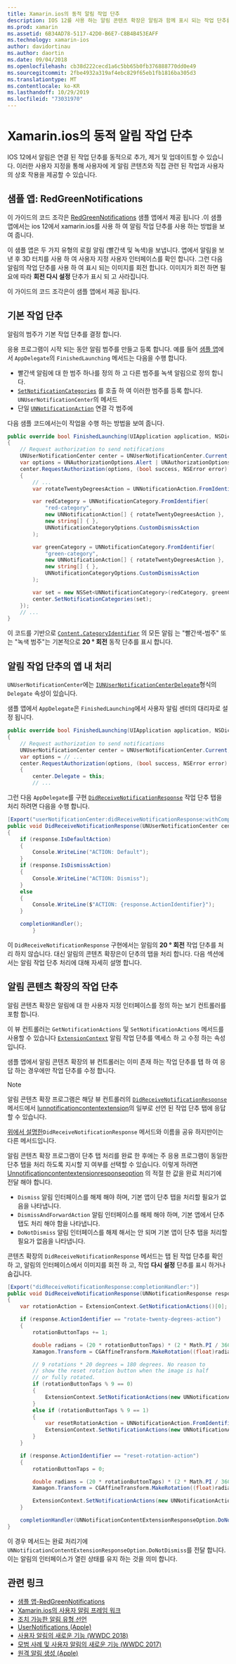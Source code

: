```yaml
---
title: Xamarin.ios의 동적 알림 작업 단추
description: IOS 12를 사용 하는 알림 콘텐츠 확장은 알림과 함께 표시 되는 작업 단추를 추가, 제거 및 업데이트할 수 있습니다. 이 문서에서는 Xamarin.ios와 함께 동적 알림 작업 단추를 사용 하는 방법을 설명 합니다.
ms.prod: xamarin
ms.assetid: 6B34AD78-5117-42D0-B6E7-C8B4B453EAFF
ms.technology: xamarin-ios
author: davidortinau
ms.author: daortin
ms.date: 09/04/2018
ms.openlocfilehash: cb38d222cecd1a6c5bb65b0fb376888770dd0e49
ms.sourcegitcommit: 2fbe4932a319af4ebc829f65eb1fb1816ba305d3
ms.translationtype: MT
ms.contentlocale: ko-KR
ms.lasthandoff: 10/29/2019
ms.locfileid: "73031970"
---
```

# <a name="dynamic-notification-action-buttons-in-xamarinios"></a>Xamarin.ios의 동적 알림 작업 단추

IOS 12에서 알림은 연결 된 작업 단추를 동적으로 추가, 제거 및 업데이트할 수 있습니다. 이러한 사용자 지정을 통해 사용자에 게 알림 콘텐츠와 직접 관련 된 작업과 사용자의 상호 작용을 제공할 수 있습니다.

## <a name="sample-app-redgreennotifications"></a>샘플 앱: RedGreenNotifications

이 가이드의 코드 조각은 [RedGreenNotifications](https://docs.microsoft.com/samples/xamarin/ios-samples/ios12-redgreennotifications) 샘플 앱에서 제공 됩니다 .이 샘플 앱에서는 ios 12에서 xamarin.ios를 사용 하 여 알림 작업 단추를 사용 하는 방법을 보여 줍니다.

이 샘플 앱은 두 가지 유형의 로컬 알림 (빨간색 및 녹색)을 보냅니다.
앱에서 알림을 보낸 후 3D 터치를 사용 하 여 사용자 지정 사용자 인터페이스를 확인 합니다. 그런 다음 알림의 작업 단추를 사용 하 여 표시 되는 이미지를 회전 합니다. 이미지가 회전 하면 필요에 따라 **회전 다시 설정** 단추가 표시 되 고 사라집니다.

이 가이드의 코드 조각은이 샘플 앱에서 제공 됩니다.

## <a name="default-action-buttons"></a>기본 작업 단추

알림의 범주가 기본 작업 단추를 결정 합니다.

응용 프로그램이 시작 되는 동안 알림 범주를 만들고 등록 합니다.
예를 들어 [샘플 앱](#sample-app-redgreennotifications)에서 `AppDelegate`의 `FinishedLaunching` 메서드는 다음을 수행 합니다.

- 빨간색 알림에 대 한 범주 하나를 정의 하 고 다른 범주를 녹색 알림으로 정의 합니다.
- [`SetNotificationCategories`](xref:UserNotifications.UNUserNotificationCenter.SetNotificationCategories*) 를 호출 하 여 이러한 범주를 등록 합니다.
`UNUserNotificationCenter`의 메서드
- 단일 [`UNNotificationAction`](xref:UserNotifications.UNNotificationAction) 연결
각 범주에

다음 샘플 코드에서는이 작업을 수행 하는 방법을 보여 줍니다.

```csharp
public override bool FinishedLaunching(UIApplication application, NSDictionary launchOptions)
{
    // Request authorization to send notifications
    UNUserNotificationCenter center = UNUserNotificationCenter.Current;
    var options = UNAuthorizationOptions.Alert | UNAuthorizationOptions.Sound | UNAuthorizationOptions.Provisional | UNAuthorizationOptions.ProvidesAppNotificationSettings;
    center.RequestAuthorization(options, (bool success, NSError error) =>
    {
        // ...
        var rotateTwentyDegreesAction = UNNotificationAction.FromIdentifier("rotate-twenty-degrees-action", "Rotate 20°", UNNotificationActionOptions.None);

        var redCategory = UNNotificationCategory.FromIdentifier(
            "red-category",
            new UNNotificationAction[] { rotateTwentyDegreesAction },
            new string[] { },
            UNNotificationCategoryOptions.CustomDismissAction
        );

        var greenCategory = UNNotificationCategory.FromIdentifier(
            "green-category",
            new UNNotificationAction[] { rotateTwentyDegreesAction },
            new string[] { },
            UNNotificationCategoryOptions.CustomDismissAction
        );

        var set = new NSSet<UNNotificationCategory>(redCategory, greenCategory);
        center.SetNotificationCategories(set);
    });
    // ...
}
```

이 코드를 기반으로 [`Content.CategoryIdentifier`](xref:UserNotifications.UNNotificationContent.CategoryIdentifier) 의 모든 알림
는 "빨간색-범주" 또는 "녹색 범주"는 기본적으로 **20 ° 회전** 동작 단추를 표시 합니다.

## <a name="in-app-handling-of-notification-action-buttons"></a>알림 작업 단추의 앱 내 처리

`UNUserNotificationCenter`에는 [`IUNUserNotificationCenterDelegate`](xref:UserNotifications.IUNUserNotificationCenterDelegate)형식의 `Delegate` 속성이 있습니다.

샘플 앱에서 `AppDelegate`은 `FinishedLaunching`에서 사용자 알림 센터의 대리자로 설정 됩니다.

```csharp
public override bool FinishedLaunching(UIApplication application, NSDictionary launchOptions)
{
    // Request authorization to send notifications
    UNUserNotificationCenter center = UNUserNotificationCenter.Current;
    var options = // ...
    center.RequestAuthorization(options, (bool success, NSError error) =>
    {
        center.Delegate = this;
        // ...
```

그런 다음 `AppDelegate`를 구현 [`DidReceiveNotificationResponse`](xref:UserNotifications.UNUserNotificationCenterDelegate_Extensions.DidReceiveNotificationResponse*)
작업 단추 탭을 처리 하려면 다음을 수행 합니다.

```csharp
[Export("userNotificationCenter:didReceiveNotificationResponse:withCompletionHandler:")]
public void DidReceiveNotificationResponse(UNUserNotificationCenter center, UNNotificationResponse response, System.Action completionHandler)
{
    if (response.IsDefaultAction)
    {
        Console.WriteLine("ACTION: Default");
    }
    if (response.IsDismissAction)
    {
        Console.WriteLine("ACTION: Dismiss");
    }
    else
    {
        Console.WriteLine($"ACTION: {response.ActionIdentifier}");
    }

    completionHandler();
        }
```

이 `DidReceiveNotificationResponse` 구현에서는 알림의 **20 ° 회전** 작업 단추를 처리 하지 않습니다. 대신 알림의 콘텐츠 확장은이 단추의 탭을 처리 합니다. 다음 섹션에서는 알림 작업 단추 처리에 대해 자세히 설명 합니다.

## <a name="action-buttons-in-the-notification-content-extension"></a>알림 콘텐츠 확장의 작업 단추

알림 콘텐츠 확장은 알림에 대 한 사용자 지정 인터페이스를 정의 하는 보기 컨트롤러를 포함 합니다.

이 뷰 컨트롤러는 `GetNotificationActions` 및 `SetNotificationActions` 메서드를 사용할 수 있습니다 [`ExtensionContext`](xref:UIKit.UIViewController.ExtensionContext)
알림 작업 단추를 액세스 하 고 수정 하는 속성입니다.

샘플 앱에서 알림 콘텐츠 확장의 뷰 컨트롤러는 이미 존재 하는 작업 단추를 탭 하 여 응답 하는 경우에만 작업 단추를 수정 합니다.

> [!NOTE]
> 알림 콘텐츠 확장 프로그램은 해당 뷰 컨트롤러의 [`DidReceiveNotificationResponse`](xref:UserNotificationsUI.UNNotificationContentExtension_Extensions.DidReceiveNotificationResponse*) 메서드에서 [Iunnotificationcontentextension](xref:UserNotificationsUI.IUNNotificationContentExtension)의 일부로 선언 된 작업 단추 탭에 응답할 수 있습니다.
>
> [위에서 설명한](#in-app-handling-of-notification-action-buttons)`DidReceiveNotificationResponse` 메서드와 이름을 공유 하지만이는 다른 메서드입니다.
>
> 알림 콘텐츠 확장 프로그램이 단추 탭 처리를 완료 한 후에는 주 응용 프로그램이 동일한 단추 탭을 처리 하도록 지시할 지 여부를 선택할 수 있습니다. 이렇게 하려면 [Unnotificationcontentextensionresponseoption](xref:UserNotificationsUI.UNNotificationContentExtensionResponseOption) 의 적절 한 값을 완료 처리기에 전달 해야 합니다.
>
> - `Dismiss` 알림 인터페이스를 해제 해야 하며, 기본 앱이 단추 탭을 처리할 필요가 없음을 나타냅니다.
> - `DismissAndForwardAction` 알림 인터페이스를 해제 해야 하며, 기본 앱에서 단추 탭도 처리 해야 함을 나타냅니다.
> - `DoNotDismiss` 알림 인터페이스를 해제 해서는 안 되며 기본 앱이 단추 탭을 처리할 필요가 없음을 나타냅니다.

콘텐츠 확장의 `DidReceiveNotificationResponse` 메서드는 탭 된 작업 단추를 확인 하 고, 알림의 인터페이스에서 이미지를 회전 하 고, 작업 **다시 설정** 단추를 표시 하거나 숨깁니다.

```csharp
[Export("didReceiveNotificationResponse:completionHandler:")]
public void DidReceiveNotificationResponse(UNNotificationResponse response, Action<UNNotificationContentExtensionResponseOption> completionHandler)
{
    var rotationAction = ExtensionContext.GetNotificationActions()[0];

    if (response.ActionIdentifier == "rotate-twenty-degrees-action")
    {
        rotationButtonTaps += 1;

        double radians = (20 * rotationButtonTaps) * (2 * Math.PI / 360.0);
        Xamagon.Transform = CGAffineTransform.MakeRotation((float)radians);

        // 9 rotations * 20 degrees = 180 degrees. No reason to
        // show the reset rotation button when the image is half
        // or fully rotated.
        if (rotationButtonTaps % 9 == 0)
        {
            ExtensionContext.SetNotificationActions(new UNNotificationAction[] { rotationAction });
        }
        else if (rotationButtonTaps % 9 == 1)
        {
            var resetRotationAction = UNNotificationAction.FromIdentifier("reset-rotation-action", "Reset rotation", UNNotificationActionOptions.None);
            ExtensionContext.SetNotificationActions(new UNNotificationAction[] { rotationAction, resetRotationAction });
        }
    }

    if (response.ActionIdentifier == "reset-rotation-action")
    {
        rotationButtonTaps = 0;

        double radians = (20 * rotationButtonTaps) * (2 * Math.PI / 360.0);
        Xamagon.Transform = CGAffineTransform.MakeRotation((float)radians);

        ExtensionContext.SetNotificationActions(new UNNotificationAction[] { rotationAction });
    }

    completionHandler(UNNotificationContentExtensionResponseOption.DoNotDismiss);
}
```

이 경우 메서드는 완료 처리기에 `UNNotificationContentExtensionResponseOption.DoNotDismiss`를 전달 합니다. 이는 알림의 인터페이스가 열린 상태를 유지 하는 것을 의미 합니다.

## <a name="related-links"></a>관련 링크

- [샘플 앱-RedGreenNotifications](https://docs.microsoft.com/samples/xamarin/ios-samples/ios12-redgreennotifications)
- [Xamarin.ios의 사용자 알림 프레임 워크](~/ios/platform/user-notifications/index.md)
- [조치 가능한 알림 유형 선언](https://developer.apple.com/documentation/usernotifications/declaring_your_actionable_notification_types?language=objc)
- [UserNotifications (Apple)](https://developer.apple.com/documentation/usernotifications?language=objc)
- [사용자 알림의 새로운 기능 (WWDC 2018)](https://developer.apple.com/videos/play/wwdc2018/710/)
- [모범 사례 및 사용자 알림의 새로운 기능 (WWDC 2017)](https://developer.apple.com/videos/play/wwdc2017/708/)
- [원격 알림 생성 (Apple)](https://developer.apple.com/documentation/usernotifications/setting_up_a_remote_notification_server/generating_a_remote_notification)
